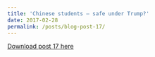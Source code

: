 ```yaml
---
title: 'Chinese students – safe under Trump?'
date: 2017-02-28
permalink: /posts/blog-post-17/
---
```


<a href = "http://chengguo2000.github.io/files/Blog-Posts/1_-_Chinese_students_–_safe_under_Trump.pdf">Download post 17 here</a>